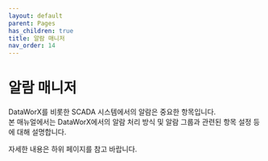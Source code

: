 ```yaml
---
layout: default
parent: Pages
has_children: true
title: 알람 매니저
nav_order: 14
---
```


# 알람 매니저  
DataWorX를 비롯한 SCADA 시스템에서의 알람은 중요한 항목입니다.  
본 매뉴얼에서는 DataWorX에서의 알람 처리 방식 및 알람 그룹과 관련된 항목 설정 등에 대해 설명합니다. 

자세한 내용은 하위 페이지를 참고 바랍니다.
